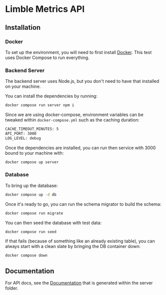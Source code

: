 # Limble Metrics API

## Installation

### Docker

To set up the environment, you will need to first install [Docker](https://docs.docker.com/engine/install/).
This test uses Docker Compose to run everything.

### Backend Server

The backend server uses Node.js, but you don't need to have that installed on your machine.

You can install the dependencies by running:

```bash
docker compose run server npm i
```

Since we are using docker-compose, environment variables can be tweaked within `docker-compose.yml` such as the caching duration:

```bash
CACHE_TIMEOUT_MINUTES: 5
API_PORT: 3000
LOG_LEVEL: debug
```

Once the dependencies are installed, you can run then service with 3000 bound to your machine with:

```bash
docker compose up server
```

### Database

To bring up the database:

```bash
docker compose up -d db
```

Once it's ready to go, you can run the schema migrator to build the schema:

```bash
docker compose run migrate
```

You can then seed the database with test data:

```bash
docker compose run seed
```

If that fails (because of something like an already existing table), you can always start with a clean slate
by bringing the DB container down:

```bash
docker compose down
```

## Documentation

For API docs, see the [Documentation](https://html-preview.github.io/?url=https://github.com/ConnerAiken/limble-interview/blob/main/server/docs/index.html) that is generated within the server folder.
